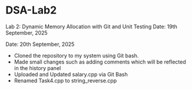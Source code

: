 # DSA-Lab2
Lab 2: Dynamic Memory Allocation with Git and Unit Testing
Date: 19th September, 2025

Date: 20th September, 2025
- Cloned the repository to my system using Git bash.
- Made small changes such as adding comments which will be reflected in the history panel
- Uploaded and Updated salary.cpp via Git Bash
- Renamed Task4.cpp to string_reverse.cpp
